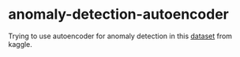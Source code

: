 # anomaly-detection-autoencoder

Trying to use autoencoder for anomaly detection in this [dataset](https://www.kaggle.com/mlg-ulb/creditcardfraud) from kaggle.
